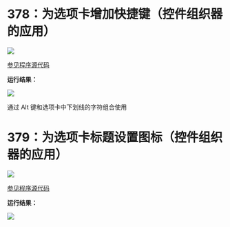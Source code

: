 # 378：为选项卡增加快捷键（控件组织器的应用）

<img src="http://image.renkaigis.com/keepcoding/2018031701.png">

<a href="https://github.com/renkaigis/KeepCoding/tree/master/2018/03/17" target="_blank">参见程序源代码</a>

**运行结果：**

<img src="http://image.renkaigis.com/keepcoding/2018031702.png">

通过 Alt 键和选项卡中下划线的字符组合使用

# 379：为选项卡标题设置图标（控件组织器的应用）

<img src="http://image.renkaigis.com/keepcoding/2018031703.png">

<a href="https://github.com/renkaigis/KeepCoding/tree/master/2018/03/17" target="_blank">参见程序源代码</a>

**运行结果：**

<img src="http://image.renkaigis.com/keepcoding/2018031704.png">

